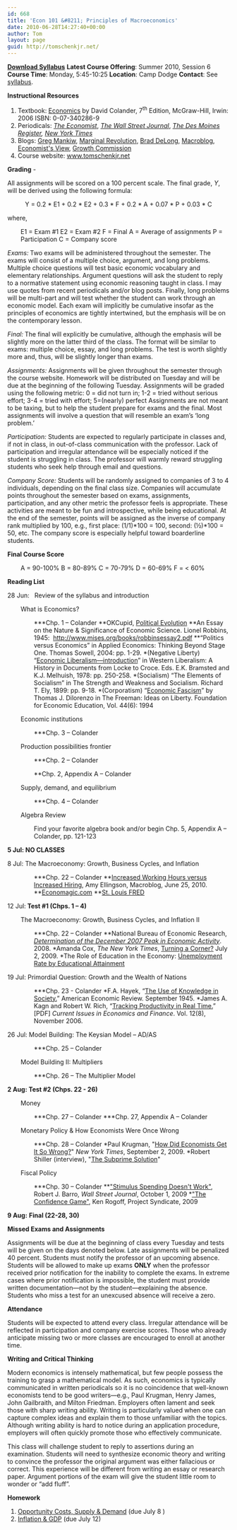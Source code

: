 ```yaml
---
id: 668
title: 'Econ 101 &#8211; Principles of Macroeconomics'
date: 2010-06-28T14:27:40+00:00
author: Tom
layout: page
guid: http://tomschenkjr.net/
---
```

<a href="http://www.scribd.com/doc/19085539/Econ-101-Syllabus-Fall-2009" target="_blank"><strong>Download Syllabus</strong></a>
<strong>Latest Course Offering</strong>: Summer 2010, Session 6
<strong>Course Time</strong>: Monday, 5:45-10:25
<strong>Location</strong>: Camp Dodge
<strong>Contact</strong>: See <a href="http://www.scribd.com/doc/19085539/Econ-101-Syllabus-Fall-2009" target="_blank">syllabus</a>.

<strong>Instructional Resources</strong>
<ol>
	<li>Textbook: <a href="http://www.amazon.com/Economics-David-Colander/dp/0073402869/ref=sr_1_1?ie=UTF8&amp;qid=1246834832&amp;sr=8-1"><span style="text-decoration:underline;">Economics</span></a> by David Colander, 7<sup>th</sup> Edition, McGraw-Hill, Irwin: 2006 ISBN: 0-07-340286-9</li>
	<li>Periodicals: <a href="http://www.economist.com"><em>The Economist</em></a>, <a href="http://www.wsj.com"><em>The Wall Street Journal</em></a>, <em><a href="http://www.dmregister.com">The Des Moines Register</a>, <a href="http://www.nytimes.com">New York Times</a></em></li>
	<li>Blogs: <a href="http://gregmankiw.blogspot.com/" target="_blank">Greg Mankiw</a>, <a href="http://www.marginalrevolution.com/marginalrevolution/" target="_blank">Marginal Revolution</a>, <a href="http://delong.typepad.com/sdj/" target="_blank">Brad DeLong</a>, <a href="http://macroblog.typepad.com/macroblog/">Macroblog</a>, <a href="http://economistsview.typepad.com/economistsview/" target="_blank">Economist's View</a>, <a href="http://www.growthcommissionblog.org/" target="_blank">Growth Commission</a></li>
	<li>Course website: <a href="www.tomschenkjr.net">www.tomschenkjr.net</a></li>
</ol>
<strong>Grading</strong> -

All assignments will be scored on a 100 percent scale. The final grade, <em>Y</em>, will be derived using the following formula:
<p style="text-align:center;">Y = 0.2 * E1 + 0.2 * E2 + 0.3 * F + 0.2 * A + 0.07 * P + 0.03 * C</p>
where,
<p style="padding-left:30px;text-align:left;">E1 = Exam #1
E2 = Exam #2
F = Final
A = Average of assignments
P = Participation
C = Company score</p>
<em>Exams:</em><strong> </strong>Two exams will be administered throughout the semester. The exams will consist of a multiple choice, argument, and long problems. Multiple choice questions will test basic economic vocabulary and elementary relationships. Argument questions will ask the student to reply to a normative statement using economic reasoning taught in class. I may use quotes from recent periodicals and/or blog posts. Finally, long problems will be multi-part and will test whether the student can work through an economic model. Each exam will implicitly be cumulative insofar as the principles of economics are tightly intertwined, but the emphasis will be on the contemporary lesson.

<em>Final:</em><strong> </strong>The final will explicitly be cumulative, although the emphasis will be slightly more on the latter third of the class. The format will be similar to exams: multiple choice, essay, and long problems. The test is worth slightly more and, thus, will be slightly longer than exams.

<em>Assignments:</em> Assignments will be given throughout the semester through the course website. Homework will be distributed on Tuesday and will be due at the beginning of the following Tuesday. Assignments will be graded using the following metric: 0 = did not turn in; 1-2 = tried without serious effort; 3-4 = tried with effort; 5=(nearly) perfect Assignments are not meant to be taxing, but to help the student prepare for exams and the final. Most assignments will involve a question that will resemble an exam’s ‘long problem.’

<em>Participation:</em> Students are expected to regularly participate in classes and, if not in class, in out-of-class communication with the professor. Lack of participation and irregular attendance will be especially noticed if the student is struggling in class. The professor will warmly reward struggling students who seek help through email and questions.

<em>Company Score:</em> Students will be randomly assigned to companies of 3 to 4 individuals, depending on the final class size. Companies will accumulate points throughout the semester based on exams, assignments, participation, and any other metric the professor feels is appropriate. These activities are meant to be fun and introspective, while being educational. At the end of the semester, points will be assigned as the inverse of company rank multiplied by 100, e.g., first place: (1/1)*100 = 100, second: (½)*100 = 50, etc. The company score is especially helpful toward boarderline students.

<strong>Final Course Score</strong>
<p style="padding-left:30px;">A = 90-100%
B = 80-89%
C = 70-79%
D = 60-69%
F = &lt; 60%</p>
<strong>Reading List</strong>

28 Jun:   Review of the syllabus and introduction
<p style="padding-left:30px;">What is Economics?</p>
<p style="padding-left:60px;">***Chp. 1 – Colander
**OKCupid, <a href="http://blog.okcupid.com/index.php/2010/03/30/the-democrats-are-doomed-or-how-a-big-tent-can-be-too-big/">Political Evolution</a>
**An Essay on the Nature &amp; Significance of Economic Science. Lionel Robbins, 1945:  <a href="http://www.mises.org/books/robbinsessay2.pdf" target="_blank">http://www.mises.org/books/robbinsessay2.pdf</a>
**“Politics versus Economics” in Applied Economics: Thinking Beyond Stage One. Thomas Sowell, 2004: pp. 1-29.
*(Negative Liberty) “<a href="http://www.scribd.com/doc/19083755/Western-Liberalism-Economic-Liberalism" target="_blank">Economic Liberalism—introduction</a>” in Western Liberalism: A History in Documents from Locke to Croce. Eds. E.K. Bramsted and K.J. Melhuish, 1978: pp. 250-258.
*(Socialism) “The Elements of Socialism” in The Strength and Weakness and Socialism. Richard T. Ely, 1899: pp. 9-18.
*(Corporatism) “<a href="http://www.lewrockwell.com/dilorenzo/dilorenzo85.html">Economic Fascism</a>” by Thomas J. Dilorenzo in The Freeman: Ideas on Liberty. Foundation for Economic Education, Vol. 44(6): 1994</p>
<p style="padding-left:30px;">Economic institutions</p>
<p style="padding-left:60px;">***Chp. 3 – Colander</p>
<p style="padding-left:30px;">Production possibilities frontier</p>
<p style="padding-left:60px;">***Chp. 2 – Colander</p>
<p style="padding-left:60px;">**Chp. 2, Appendix A – Colander</p>
<p style="padding-left:30px;">Supply, demand, and equilibrium</p>
<p style="padding-left:60px;">***Chp. 4 – Colander</p>
<p style="padding-left:30px;">Algebra Review</p>
<p style="padding-left:60px;">Find your favorite algebra book and/or begin Chp. 5, Appendix A – Colander, pp. 121-123</p>
<strong>5 Jul: NO CLASSES</strong>

8 Jul: The Macroeconomy: Growth, Business Cycles, and Inflation
<p style="padding-left:60px;">***Chp. 22 – Colander
**<a href="http://macroblog.typepad.com/macroblog/2010/06/increasing-hours-worked-versus-increasing-hiring.html">Increased Working Hours versus Increased Hiring</a>, Amy Ellingson, Macroblog, June 25, 2010.
**<a href="http://economagic.com/" target="_blank">Economagic.com</a>
**<a href="http://research.stlouisfed.org/fred2/" target="_blank">St. Louis FRED</a></p>
12 Jul:<strong> Test #1 (Chps. 1 – 4)</strong>
<p style="padding-left:30px;">The Macroeconomy: Growth, Business Cycles, and Inflation II</p>
<p style="padding-left:60px;">***Chp. 22 – Colander
**National Bureau of Economic Research, <a href="http://www.nber.org/dec2008.pdf" target="_blank"><em>Determination of the December 2007 Peak in Economic Activity</em></a>. 2008.
*Amanda Cox, <em>The New York Times</em>, <a href="http://www.nytimes.com/interactive/2009/07/02/business/economy/20090705-cycles-graphic.html">Turning a Corner?</a> July 2, 2009.
*The Role of Education in the Economy: <a href="http://www.calculatedriskblog.com/2009/06/unemployment-rate-and-level-of.html">Unemployment Rate by Educational Attainment</a></p>
19 Jul: Primordial Question: Growth and the Wealth of Nations
<p style="padding-left:60px;">***Chp. 23 - Colander
*F.A. Hayek, “<a href="http://www.scribd.com/doc/19059855/AER-The-Use-of-Knowledge-in-Society">The Use of Knowledge in Society.</a>” American Economic Review. September 1945.
*James A. Kagn and Robert W. Rich, “<a href="http://www.newyorkfed.org/research/current_issues/ci12-8.pdf" target="_blank">Tracking Productivity in Real Time.</a>” [PDF] <em>Current Issues in Economics and Finance</em>. Vol. 12(8), November 2006.</p>
26 Jul: Model Building: The Keysian Model – AD/AS
<p style="padding-left:60px;">***Chp. 25 – Colander</p>
<p style="padding-left:30px;">Model Building II: Multipliers</p>
<p style="padding-left:60px;">***Chp. 26 – The Multiplier Model</p>
<strong>2 Aug: Test #2 (Chps. 22 - 26)</strong>
<p style="padding-left:30px;">Money</p>
<p style="padding-left:60px;">***Chp. 27 – Colander
***Chp. 27, Appendix A – Colander</p>
<p style="padding-left:30px;">Monetary Policy &amp; How Economists Were Once Wrong</p>
<p style="padding-left:60px;">***Chp. 28 – Colander
*Paul Krugman, "<a href="http://www.nytimes.com/2009/09/06/magazine/06Economic-t.html?pagewanted=all">How Did Economists Get It So Wrong?</a>" <em>New York Times</em>, September 2, 2009.
*Robert Shiller (interview), "<a href="http://video.google.com/videoplay?docid=-3917039793515859476#">The Subprime Solution</a>"</p>
<p style="padding-left:30px;">Fiscal Policy</p>
<p style="padding-left:60px;">***Chp. 30 – Colander
**<a href="http://online.wsj.com/article/SB10001424052748704471504574440723298786310.html" target="_blank">"Stimulus Spending Doesn't Work"</a>, Robert J. Barro, <em>Wall Street Journal</em>, October 1, 2009
*<a href="http://www.project-syndicate.org/commentary/rogoff59/English" target="_blank">"The Confidence Game"</a>, Ken Rogoff, Project Syndicate, 2009</p>
<strong>9 Aug:</strong> <strong>Final (22-28, 30)</strong>

<strong>Missed Exams and Assignments</strong>

Assignments will be due at the beginning of class every Tuesday and tests will be given on the days denoted below. Late assignments will be penalized 40 percent. Students must notify the professor of an upcoming absence. Students will be allowed to make up exams <strong>ONLY</strong> when the professor received prior notification for the inability to complete the exams. In extreme cases where prior notification is impossible, the student must provide written documentation—not by the student—explaining the absence. Students who miss a test for an unexcused absence will receive a zero.

<strong>Attendance</strong>

Students will be expected to attend every class. Irregular attendance will be reflected in participation and company exercise scores. Those who already anticipate missing two or more classes are encouraged to enroll at another time.

<strong>Writing and Critical Thinking</strong>

Modern economics is intensely mathematical, but few people possess the training to grasp a mathematical model. As such, economics is typically communicated in written periodicals so it is no coincidence that well-known economists tend to be good writers—e.g., Paul Krugman, Henry James, John Gailbraith, and Milton Friedman. Employers often lament and seek those with sharp writing ability. Writing is particularly valued when one can capture complex ideas and explain them to those unfamiliar with the topics.  Although writing ability is hard to notice during an application procedure, employers will often quickly promote those who effectively communicate.

This class will challenge student to reply to assertions during an examination. Students will need to synthesize economic theory and writing to convince the professor the original argument was either fallacious or correct. This experience will be different from writing an essay or research paper. Argument portions of the exam will give the student little room to wonder or “add fluff”.

<strong>Homework</strong>
<ol>
	<li><a href="http://tomschenkjr.net/2010/06/30/econ-101-homework-1-2/">Opportunity Costs, Supply &amp; Demand</a> (due July 8 )<strong>
</strong></li>
	<li><a href="http://tomschenkjr.net/2010/07/10/econ-101-homework-2-2/">Inflation &amp; GDP</a> (due July 12)</li>
</ol>